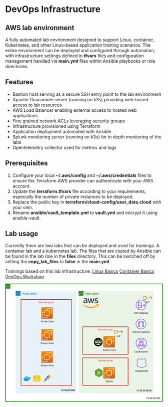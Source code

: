 # DevOps Infrastructure 
## AWS lab environment
A fully automated lab environment designed to support Linux, container, Kubernetes, and other Linux-based application training scenarios. The entire environment can be deployed and configured through automation, with infrastructure settings defined in **tfvars** files and configuration management handled via **main.yml** files within Ansible playbooks or role directories.

## Features
* Bastion host serving as a secure SSH entry point to the lab environment
* Apache Guacamole server (running on k3s) providing web-based access to lab resources
* AWS Load Balancer enabling external access to hosted web applications
* Fine grained network ACLs leveraging security groups
* Infrastructure provisioned using Terraform
* Application deployment automated with Ansible
* Splunk monitoring server (running on k3s) for in depth monitoring of the labs
* Opentelemetry collector used for metrics and logs

## Prerequisites
1) Configure your local **~/.aws/config** and **~/.aws/credentials** files to ensure the Terraform AWS provider can authenticate with your AWS account.
2) Update the **terraform.tfvars** file according to your requirements, especially the number of private instances to be deployed.
3) Replace the public key in **terraform/cloud-config/user_data.cloud** with your own.
4) Rename **ansible/vault_template.yml** to **vault.yml** and encrypt it using ansible-vault.

## Lab usage
Currently there are two labs that can be deployed and used for trainings. A container lab and a kubernetes lab.
The files that are copied by Ansible can be found in the lab role in the **files** directory. This can be switched off by setting the **copy_lab_files** to **false** in the **main.yml**.

Trainings based on this lab infrastructure:
[Linux Basics](https://github.com/fox27374/linux-basics)
[Container Basics](https://github.com/fox27374/container-basics)
[DevOps Workshop](https://github.com/fox27374/devops-workshop)

![Overview](https://github.com/fox27374/devops-infra/blob/main/aws_lab.png)